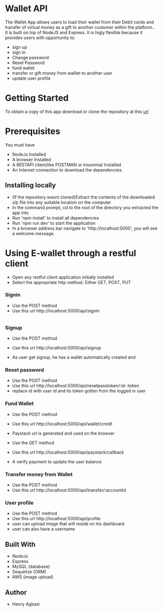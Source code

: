 # Wallet API

The Wallet App allows users to load their wallet from their Debit cards and transfer of virtual money as a gift to another customer within the platform.. It is built on top of NodeJS and Express. It is higly flexible because it provides users with opportunity to:

- sign up
- sign in
- Change password
- Reset Password
- fund wallet
- transfer or gift money from walllet to another user
- update user profile

# Getting Started

To obtain a copy of this app download or clone the repository at this [url](https://github.com/tunechi28)

# Prerequisites

You must have

- NodeJs Installed
- A browser Installed
- A RESTAPI client(like POSTMAN or Insomnia) Installed
- An Internet connection to download the dependencies.

## Installing locally

- (If the repository wasnt cloned)Extract the contents of the downloaded zip file into any suitable location on the computer
- In the command prompt, cd to the root of the directory you extracted the app into
- Run 'npm install' to install all dependencies
- Run 'npm run dev' to start the application
- In a browser address bar navigate to 'http://localhost:5000', you will see a welcome message.

# Using E-wallet through a restful client

- Open any restful client application initially installed
- Select the appropriate http method. Either GET, POST, PUT

### Signin

- Use the POST method
- Use this url http://localhost:5000/api/signin

```

```

### Signup

- Use the POST method
- Use this url http://localhost:5000/api/signup

- As user get signup, he has a wallet automatically created and 

### Reset password

- Use the POST method
- Use this url http://localhost:5000/api/resetpasstoken/:id-:token
- replace id with user id and its token gotten from the logged in user

### Fund Wallet

- Use the POST method
- Use this url http://localhost:5000/api/wallet/credit
- Paystack url is generated and used on the browser

- Use the GET method
- Use this url http://localhost:5000/api/paystack/callback
- A verify payment to update the user balance

### Transfer money from Wallet

- Use the POST method
- Use this url http://localhost:5000/api/transfer/:accountId

### User profile

- Use the POST method
- Use this url http://localhost:5000/api/profile
- user can upload image that will reside on his dashboard
- user can also have a username

## Built With

- NodeJs
- Express
- MySQL (database)
- Sequelize (ORM)
- AWS (image upload)

## Author

- Henry Agbasi
